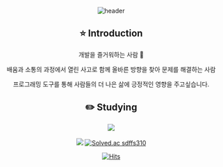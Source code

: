 <div align=center>
  
![header](https://capsule-render.vercel.app/api?type=rounded&color=auto&height=150&weight=150&section=header&text=KaiKim%20Github!&fontSize=60)



## ⭐️ Introduction

개발을 즐거워하는 사람 🙂

배움과 소통의 과정에서 열린 사고로 함께 올바른 방향을 찾아 문제를 해결하는 사람

프로그래밍 도구를 통해 사람들의 더 나은 삶에 긍정적인 영향을 주고싶습니다. 

## ✏️ Studying


<img src="https://github-readme-stats.vercel.app/api/top-langs/?username=KaiKimiOS&layout=compact"><br><br>
<img src="https://github-readme-stats.vercel.app/api?username=KaiKimiOS&show_icons=true">
[![Solved.ac
sdffs310](http://mazassumnida.wtf/api/v2/generate_badge?boj={handle})](https://solved.ac/{handle})




[![Hits](https://hits.seeyoufarm.com/api/count/incr/badge.svg?url=https%3A%2F%2Fgithub.com%2FKaiKimiOS&count_bg=%23FF8500&title_bg=%23555555&icon=swift.svg&icon_color=%23FF7F00&title=hits&edge_flat=false)](https://hits.seeyoufarm.com)



</div>
